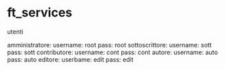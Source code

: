 # ft_services

utenti

amministratore: username: root   pass: root
sottoscrittore: username: sott   pass: sott
contributore:   username: cont   pass: cont
autore:         username: auto   pass: auto
editore:        userbame: edit   pass: edit